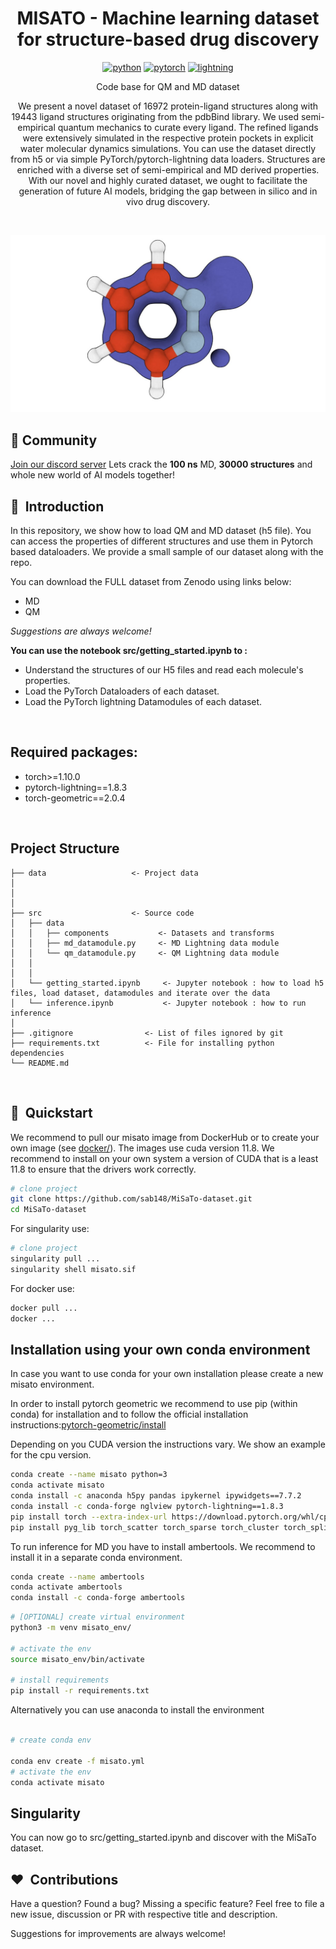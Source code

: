<div align="center">

# MISATO - Machine learning dataset for structure-based drug discovery

[![python](https://img.shields.io/badge/-Python_3.7_%7C_3.8_%7C_3.9_%7C_3.10-blue?logo=python&logoColor=white)](https://github.com/pre-commit/pre-commit)
[![pytorch](https://img.shields.io/badge/PyTorch_1.10+-ee4c2c?logo=pytorch&logoColor=white)](https://pytorch.org/get-started/locally/)
[![lightning](https://img.shields.io/badge/-Lightning_1.8+-792ee5?logo=pytorchlightning&logoColor=white)](https://pytorchlightning.ai/)


Code base for QM and MD dataset <br>

We present a novel dataset of 16972 protein-ligand structures along with 19443 ligand structures originating from the pdbBind library. We used semi-empirical quantum mechanics to curate every ligand. The refined ligands were extensively simulated in the respective protein pockets in explicit water molecular dynamics simulations. You can use the dataset directly from h5 or via simple PyTorch/pytorch-lightning data loaders. Structures are enriched with a diverse set of semi-empirical and MD derived properties. With our novel and highly curated dataset, we ought to facilitate the generation of future AI models, bridging the gap between in silico and in vivo drug discovery.
</div>
 
<br>

![Alt text](logo.jpg?raw=true "MISATO")

## :purple_heart: Community

[Join our discord server](https://discord.gg/tGaut92VYB)
Lets crack the **100 ns** MD, **30000 structures** and whole new world of AI models together!

## 📌  Introduction 
 
In this repository, we show how to load QM and MD dataset (h5 file). You can access the properties of different structures and use them in Pytorch based dataloaders. We provide a small sample of our dataset along with the repo.

You can download the FULL dataset from Zenodo using links below:

- MD
- QM
 
_Suggestions are always welcome!_





**You can use the notebook src/getting_started.ipynb to :**

- Understand the structures of our H5 files and read each molecule's properties.
- Load the PyTorch Dataloaders of each dataset.
- Load the PyTorch lightning Datamodules of each dataset.

<br>

## Required packages:

- torch>=1.10.0
- pytorch-lightning==1.8.3
- torch-geometric==2.0.4

<br>

## Project Structure

```
├── data                   <- Project data
│
│
│
├── src                    <- Source code
│   ├── data                    
│   │   ├── components           <- Datasets and transforms
│   │   ├── md_datamodule.py     <- MD Lightning data module
│   │   └── qm_datamodule.py     <- QM Lightning data module
│   │
│   │
│   └── getting_started.ipynb     <- Jupyter notebook : how to load h5 files, load dataset, datamodules and iterate over the data
│   └── inference.ipynb           <- Jupyter notebook : how to run inference
│
├── .gitignore                <- List of files ignored by git
├── requirements.txt          <- File for installing python dependencies
└── README.md
```

<br>

## 🚀  Quickstart

We recommend to pull our misato image from DockerHub or to create your own image (see [docker/](docker/)).  The images use cuda version 11.8. We recommend to install on your own system a version of CUDA that is a least 11.8 to ensure that the drivers work correctly.

```bash
# clone project
git clone https://github.com/sab148/MiSaTo-dataset.git
cd MiSaTo-dataset
```
For singularity use:
```bash
# clone project
singularity pull ...
singularity shell misato.sif
```

For docker use: 

```bash
docker pull ...
docker ...
```


## Installation using your own conda environment

In case you want to use conda for your own installation please create a new misato environment.

In order to install pytorch geometric we recommend to use pip (within conda) for installation and to follow the official installation instructions:[pytorch-geometric/install](
https://pytorch-geometric.readthedocs.io/en/latest/install/installation.html)

Depending on you CUDA version the instructions vary. We show an example for the cpu version.

```bash
conda create --name misato python=3
conda activate misato
conda install -c anaconda h5py pandas ipykernel ipywidgets==7.7.2
conda install -c conda-forge nglview pytorch-lightning==1.8.3
pip install torch --extra-index-url https://download.pytorch.org/whl/cpu
pip install pyg_lib torch_scatter torch_sparse torch_cluster torch_spline_conv torch_geometric -f https://data.pyg.org/whl/torch-1.13.0+cpu.html
```

To run inference for MD you have to install ambertools. We recommend to install it in a separate conda environment.

```bash
conda create --name ambertools
conda activate ambertools
conda install -c conda-forge ambertools
```



```bash
# [OPTIONAL] create virtual environment
python3 -m venv misato_env/

# activate the env
source misato_env/bin/activate

# install requirements
pip install -r requirements.txt
```
Alternatively you can use anaconda to install the environment
```bash

# create conda env

conda env create -f misato.yml
# activate the env
conda activate misato


```
## Singularity





You can now go to src/getting_started.ipynb and discover with the MiSaTo dataset.

## ❤️  Contributions

Have a question? Found a bug? Missing a specific feature? Feel free to file a new issue, discussion or PR with respective title and description.

Suggestions for improvements are always welcome!

<br>

